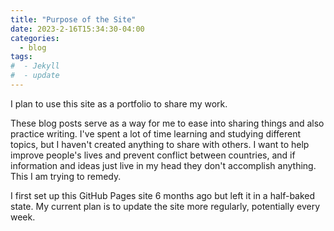```yaml
---
title: "Purpose of the Site"
date: 2023-2-16T15:34:30-04:00
categories:
  - blog
tags:
#  - Jekyll
#  - update
---
```


I plan to use this site as a portfolio to share my work.

These blog posts serve as a way for me to ease into sharing things and also practice writing. I've spent a lot of time learning and studying different topics, but I haven't created anything to share with others. I want to help improve people's lives and prevent conflict between countries, and if information and ideas just live in my head they don't accomplish anything. This I am trying to remedy.

I first set up this GitHub Pages site 6 months ago but left it in a half-baked state. My current plan is to update the site more regularly, potentially every week. 
